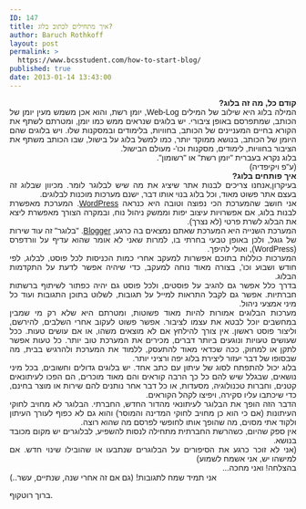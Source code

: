 ```yaml
---
ID: 147
title: איך מתחילים לכתוב בלוג?
author: Baruch Rothkoff
layout: post
permalink: >
  https://www.bcsstudent.com/how-to-start-blog/
published: true
date: 2013-01-14 13:43:00
---
```

<div dir="rtl" style="text-align:right;"><span style="font-family:Arial, Helvetica, sans-serif;">
</span><span style="font-family:Arial, Helvetica, sans-serif;"><b>קודם כל, מה זה בלוג?</b></span>
<div style="text-align:justify;"><span style="font-family:Arial, Helvetica, sans-serif;">המילה בלוג היא שילוב של המילים Web-Log, יומן רשת, והוא אכן משמש מעין יומן של הכותב, שמתפרסם באופן ציבורי. יש בלוגים שנראים ממש כמו יומן, ומטרתם לשתף את הקורא בחיים המעניינים של הכותב, בחוויות, בלימודים ובמסקנות שלו. ויש בלוגים שהם היומן של הכותב, בנושא ממוקד יותר, כמו למשל בלוג על בישול, שבו הכותב משתף את הציבור בחוויות, לימודים, מסקנות וכו'- מעולם הבישול.</span></div>
<div style="text-align:justify;"><span style="font-family:Arial, Helvetica, sans-serif;">בלוג נקרא בעברית "יומן רשת" או "רשומון".</span></div>
<div style="text-align:justify;"><span style="font-family:Arial, Helvetica, sans-serif;">(ע"פ ויקיפדיה)</span></div>
<div style="text-align:justify;"><span style="font-family:Arial, Helvetica, sans-serif;">
</span></div>
<div style="text-align:justify;"><span style="font-family:Arial, Helvetica, sans-serif;">
</span></div>
<div style="text-align:justify;"><span style="font-family:Arial, Helvetica, sans-serif;"><b>איך פותחים בלוג?</b></span></div>
<div style="text-align:justify;"><span style="font-family:Arial, Helvetica, sans-serif;">בעיקרון,אנחנו צריכים לבנות אתר שיציג את מה שיש לבלוגר לומר. מכיוון שבלוג זה בעצם אתר פשוט מאוד, וכל בלוג בנוי אותו דבר, ישנם מערכות מוכנות לבלוגים.</span></div>
<div style="text-align:justify;"><span style="font-family:Arial, Helvetica, sans-serif;">אני חושב שהמערכת הכי נפוצה וטובה היא כנראה <a href="http://he.wordpress.com/" target="_blank" rel="noopener noreferrer">WordPress</a>. המערכת מאפשרת לבנות בלוג, אם אפשרויות עיצוב יפות וממשק ניהול נוח, ובמקרה הצורך מאפשרת ליצא את הבלוג לשרת פרטי (לא נצרך).</span></div>
<div style="text-align:justify;"><span style="font-family:Arial, Helvetica, sans-serif;">המערכת השנייה היא המערכת שאתם נמצאים בה כרגע, <a href="http://www.blogger.com/" target="_blank" rel="noopener noreferrer">Blogger</a>. "בלוגר" זה עוד שירות של גוגל, ולכן באופן טבעי בחרתי בו, למרות שאני לא אומר שהוא עדיף על וורדפרס (WordPress), ואולי להיפך.</span></div>
<div style="text-align:justify;"><span style="font-family:Arial, Helvetica, sans-serif;">
</span></div>
<div style="text-align:justify;"><span style="font-family:Arial, Helvetica, sans-serif;">המערכות כוללות בתוכם אפשרות למעקב אחרי כמות הכניסות לכל פוסט, לבלוג, לפי חודש ושבוע וכו', בצורה מאוד נוחה למעקב, כדי שיהיה אפשר לדעת על התקדמות הבלוג.</span></div>
<div style="text-align:justify;"><span style="font-family:Arial, Helvetica, sans-serif;">בדרך כלל אפשר גם להגיב על פוסטים, ולכל פוסט גם יהיה כפתור לשיתוף ברשתות חברתיות. אפשר גם לקבל התראות למייל על תגובות, לשלוט בתוכן התגובות ועוד כל מיני אמצעי ניהול.</span></div>
<div style="text-align:justify;"><span style="font-family:Arial, Helvetica, sans-serif;">
</span></div>
<div style="text-align:justify;"><span style="font-family:Arial, Helvetica, sans-serif;">מערכות הבלוגים אמורות להיות מאוד פשוטות, ומטרתם היא שלא רק מי שמבין במחשבים יוכל לבטא את עצמו לציבור. אפשר פשוט לעקוב אחרי השלבים, להירשם, וליצור פוסט ראשון. אין צורך להילחץ אם לא מוצאים משהו, או אם עושים טעות. ככל שעושים טעויות ונוגעים ביותר דברים, מכירים את המערכת טוב יותר. כל טעות אפשר לתקן או למחוק, ככה שכדאי מאוד להתעסק, ללמוד את המערכת ולהרגיש בבית, מה שבסופו של דבר יעזור ליצירת בלוג יפה ורציני יותר.</span></div>
<div style="text-align:justify;"><span style="font-family:Arial, Helvetica, sans-serif;">
</span></div>
<div style="text-align:justify;"><span style="font-family:Arial, Helvetica, sans-serif;">
</span></div>
<div style="text-align:justify;"><span style="font-family:Arial, Helvetica, sans-serif;">בלוג יכול להתפתח לסוג של עיתון עם כתב אחד. יש בלוגים גדולים וחשובים, בכל מיני נושאים, שבגלל שיש להם כל כך הרבה קוראים והם מאוד מוכרים, הם הפכו לעיתונאים קטנים, וחברות טכנולוגיה, מסעדות, או כל דבר אחר נותנים להם שירות או מוצר בחינם, כדי שיכתבו עליו סקירה, ויפיצו לקהל הקוראים.</span></div>
<div style="text-align:justify;"><span style="font-family:Arial, Helvetica, sans-serif;">הדבר הזה הופך את הבלוגר לעיתונאי מהדור החדש, החברתי. הבלוגר לא מחויב לחוקי העיתונות (אם כי הוא כן מחויב לחוקי המדינה והמוסר) והוא גם לא כפוף לעורך העיתון ולקוד אתי מסוים, מה שהופך אותו לחופשי לפרסם מה שהוא רוצה.</span></div>
<div style="text-align:justify;"><span style="font-family:Arial, Helvetica, sans-serif;">אין ספק שהיום, כשהרשת החברתית מתחילה לנסות להשפיע, לבלוגרים יש מקום מכובד בנושא.</span></div>
<div style="text-align:justify;"><span style="font-family:Arial, Helvetica, sans-serif;">(אני לא זוכר כרגע את הסיפורים על הבלוגרים שנתבעו או שהובילו שינוי חדש. אם למישהו יש, אני אשמח לשמוע)</span></div>
<div style="text-align:justify;"><span style="font-family:Arial, Helvetica, sans-serif;">
</span></div>
<div style="text-align:justify;"><span style="font-family:Arial, Helvetica, sans-serif;">בהצלחה! ואני מחכה...</span></div>
</div>

<div class="blogger-post-footer">אני תמיד שמח לתגובות!
(גם אם זה אחרי שנה, שנתיים, עשר..)

ברוך רוטקוף.

</div>